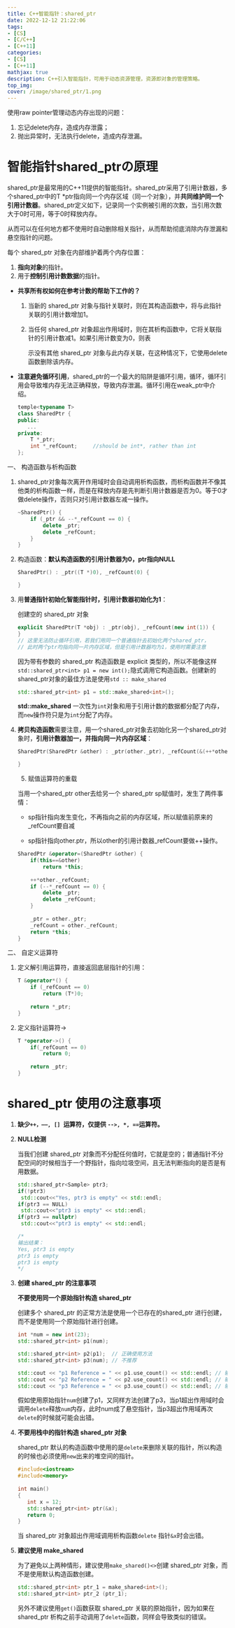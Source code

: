 ```yaml
---
title: C++智能指针：shared_ptr
date: 2022-12-12 21:22:06
tags:
- [CS]
- [C/C++]
- [C++11]
categories: 
- [CS]
- [C++11]
mathjax: true
description: C++引入智能指针，可用于动态资源管理，资源即对象的管理策略。
top_img: 
cover: /image/shared_ptr/1.png
---
```

使用raw pointer管理动态内存出现的问题：

1. 忘记delete内存，造成内存泄露；
2. 抛出异常时，无法执行delete，造成内存泄漏。

# 智能指针shared_ptrの原理

shared_ptr是最常用的C++11提供的智能指针。shared_ptr采用了引用计数器，多个shared_ptr中的T *ptr指向同一个内存区域（同一个对象），并**共同维护同一个引用计数器**。shared_ptr定义如下，记录同一个实例被引用的次数，当引用次数大于0时可用，等于0时释放内存。

从而可以在任何地方都不使用时自动删除相关指针，从而帮助彻底消除内存泄漏和悬空指针的问题。

每个 shared_ptr 对象在内部维护着两个内存位置：

1. **指向对象**的指针。
2. 用于**控制引用计数数据**的指针。

- **共享所有权如何在参考计数的帮助下工作的？**

  1. 当新的 shared_ptr 对象与指针关联时，则在其构造函数中，将与此指针关联的引用计数增加1。

  2. 当任何 shared_ptr 对象超出作用域时，则在其析构函数中，它将关联指针的引用计数减1。如果引用计数变为0，则表

     示没有其他 shared_ptr 对象与此内存关联，在这种情况下，它使用delete函数删除该内存。

- **注意避免循环引用**，shared_ptr的一个最大的陷阱是循环引用，循环，循环引用会导致堆内存无法正确释放，导致内存泄漏。循环引用在weak_ptr中介绍。

  ```c++
  temple<typename T>
  class SharedPtr {
  public:
     ...
  private:
      T *_ptr;
      int *_refCount;     //should be int*, rather than int
  };
  ```

一、 构造函数与析构函数

1. shared_ptr对象每次离开作用域时会自动调用析构函数，而析构函数并不像其他类的析构函数一样，而是在释放内存是先判断引用计数器是否为0。等于0才做delete操作，否则只对引用计数器左减一操作。

   ```c++
   ~SharedPtr() {
       if (_ptr && --*_refCount == 0) {
           delete _ptr;
           delete _refCount;
       }
   }
   ```

2. 构造函数：**默认构造函数的引用计数器为0，ptr指向NULL**

   ```c++
   SharedPtr() : _ptr((T *)0), _refCount(0) {
   
   }
   ```

3. 用**普通指针初始化智能指针时，引用计数器初始化为1**：

   创建空的 shared_ptr 对象

   ```c++
   explicit SharedPtr(T *obj) : _ptr(obj), _refCount(new int(1)) {
   }
   // 这里无法防止循环引用，若我们用同一个普通指针去初始化两个shared_ptr，
   // 此时两个ptr均指向同一片内存区域，但是引用计数器均为1，使用时需要注意
   ```

   因为带有参数的 shared_ptr 构造函数是 explicit 类型的，所以不能像这样`std::shared_ptr<int> p1 = new int();`隐式调用它构造函数。创建新的shared_ptr对象的最佳方法是使用`std :: make_shared`

   ```c++
   std::shared_ptr<int> p1 = std::make_shared<int>();
   ```

   **std::make_shared** 一次性为`int`对象和用于引用计数的数据都分配了内存，而`new`操作符只是为`int`分配了内存。

4. **拷贝构造函数**需要注意，用一个shared_ptr对象去初始化另一个shared_ptr对象时，**引用计数器加一，并指向同一片内存区域**：

   ```c++
   SharedPtr(SharedPtr &other) : _ptr(other._ptr), _refCount(&(++*other._refCount)) {
   
   }
   ```

	5. 赋值运算符的重载

    当用一个shared_ptr<T> other去给另一个 shared_ptr<T> sp赋值时，发生了两件事情：

    - sp指针指向发生变化，不再指向之前的内存区域，所以赋值前原来的_refCount要自减

    - sp指针指向other.ptr，所以other的引用计数器_refCount要做++操作。

    ```c++
    SharedPtr &operator=(SharedPtr &other) {
        if(this==&other)
            return *this;
     
        ++*other._refCount;
        if (--*_refCount == 0) {
            delete _ptr;
            delete _refCount;
        }
     
        _ptr = other._ptr;
        _refCount = other._refCount;
        return *this;
    }
    ```

二、 自定义运算符

1. 定义解引用运算符，直接返回底层指针的引用：

   ```c++
   T &operator*() {
       if (_refCount == 0)
           return (T*)0;
    
       return *_ptr;
   }
   ```

2. 定义指针运算符->

   ```c++
   T *operator->() {
       if(_refCount == 0)
           return 0;
    
       return _ptr;
   }
   ```

# shared_ptr 使用の注意事项

1. **缺少`++，––, [] `运算符，仅提供 `-->, *, ==`运算符。**

2. **NULL检测**

   当我们创建 shared_ptr 对象而不分配任何值时，它就是空的；普通指针不分配空间的时候相当于一个野指针，指向垃圾空间，且无法判断指向的是否是有用数据。

   ```c++
   std::shared_ptr<Sample> ptr3;
   if(!ptr3)
   	std::cout<<"Yes, ptr3 is empty" << std::endl;
   if(ptr3 == NULL)
   	std::cout<<"ptr3 is empty" << std::endl;
   if(ptr3 == nullptr)
   	std::cout<<"ptr3 is empty" << std::endl;
   
   /*
   输出结果：
   Yes, ptr3 is empty
   ptr3 is empty
   ptr3 is empty
   */
   ```

3. **创建 shared_ptr 的注意事项**

   **不要使用同一个原始指针构造 shared_ptr**

   创建多个 shared_ptr 的正常方法是使用一个已存在的shared_ptr 进行创建，而不是使用同一个原始指针进行创建。

   ```c++
   int *num = new int(23);
   std::shared_ptr<int> p1(num);
   
   std::shared_ptr<int> p2(p1);  // 正确使用方法
   std::shared_ptr<int> p3(num); // 不推荐
   
   std::cout << "p1 Reference = " << p1.use_count() << std::endl; // 输出 2
   std::cout << "p2 Reference = " << p2.use_count() << std::endl; // 输出 2
   std::cout << "p3 Reference = " << p3.use_count() << std::endl; // 输出 1
   ```

   假如使用原始指针`num`创建了p1，又同样方法创建了p3，当p1超出作用域时会调用`delete`释放`num`内存，此时num成了悬空指针，当p3超出作用域再次`delete`的时候就可能会出错。

4. **不要用栈中的指针构造 shared_ptr 对象**

   shared_ptr 默认的构造函数中使用的是`delete`来删除关联的指针，所以构造的时候也必须使用`new`出来的堆空间的指针。

   ```c++
   #include<iostream>
   #include<memory>
    
   int main()
   {
      int x = 12;
      std::shared_ptr<int> ptr(&x);
      return 0;
   }
   ```

   当 shared_ptr 对象超出作用域调用析构函数`delete` 指针`&x`时会出错。

5. **建议使用 make_shared**

   为了避免以上两种情形，建议使用`make_shared()<>`创建 shared_ptr 对象，而不是使用默认构造函数创建。

   ```c++
   std::shared_ptr<int> ptr_1 = make_shared<int>();
   std::shared_ptr<int> ptr_2 (ptr_1);
   ```

   另外不建议使用`get()`函数获取 shared_ptr 关联的原始指针，因为如果在 shared_ptr 析构之前手动调用了`delete`函数，同样会导致类似的错误。
